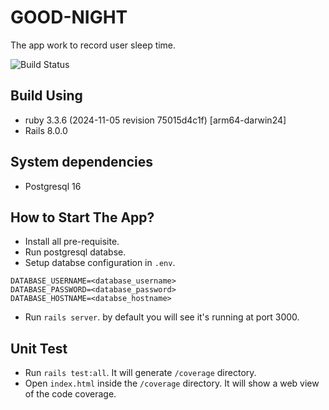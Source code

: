# GOOD-NIGHT
The app work to record user sleep time.

![Build Status](https://github.com/ryeoman/good-night/actions/workflows/ci.yml/badge.svg)

## Build Using
* ruby 3.3.6 (2024-11-05 revision 75015d4c1f) [arm64-darwin24]
* Rails 8.0.0

## System dependencies
* Postgresql 16

## How to Start The App?
* Install all pre-requisite.
* Run postgresql databse.
* Setup databse configuration in `.env`.
```
DATABASE_USERNAME=<database_username>
DATABASE_PASSWORD=<database_password>
DATABASE_HOSTNAME=<databse_hostname>
```
* Run `rails server`. by default you will see it's running at port 3000.

## Unit Test
* Run `rails test:all`. It will generate `/coverage` directory.
* Open `index.html` inside the `/coverage` directory. It will show a web view of the code coverage.
